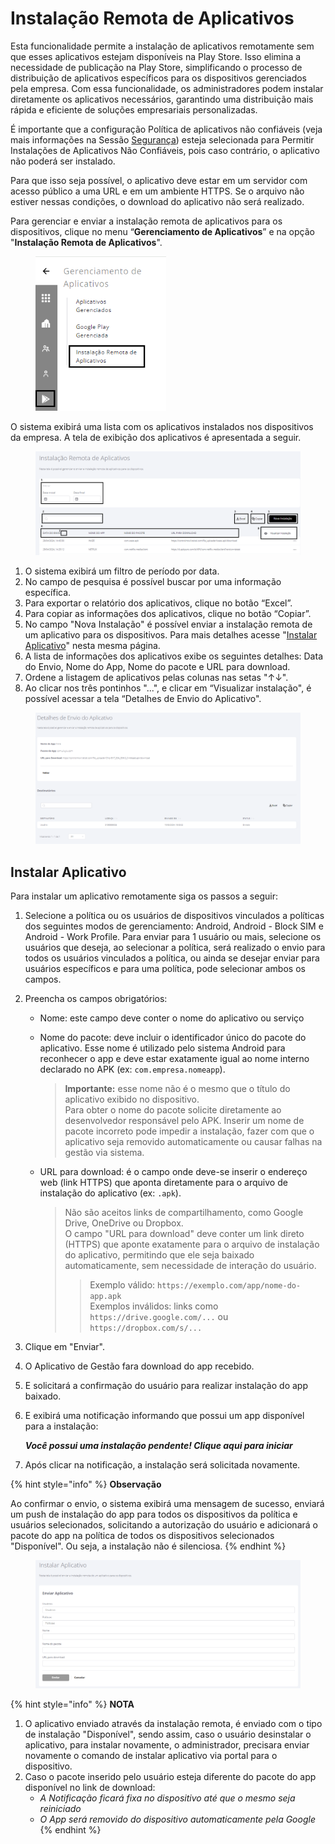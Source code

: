 # Instalação Remota de Aplicativos

Esta funcionalidade permite a instalação de aplicativos remotamente sem que esses aplicativos estejam disponíveis na Play Store. Isso elimina a necessidade de publicação na Play Store, simplificando o processo de distribuição de aplicativos específicos para os dispositivos gerenciados pela empresa. Com essa funcionalidade, os administradores podem instalar diretamente os aplicativos necessários, garantindo uma distribuição mais rápida e eficiente de soluções empresariais personalizadas.&#x20;

É importante que a configuração Política de aplicativos não confiáveis (veja mais informações na Sessão [Segurança](../configuracoes/editar-politica/configuracoes-gerais/seguranca.md)) esteja selecionada para Permitir Instalações de Aplicativos Não Confiáveis, pois caso contrário, o aplicativo não poderá ser instalado.

Para que isso seja possível, o aplicativo deve estar em um servidor com acesso público a uma URL e em um ambiente HTTPS. Se o arquivo não estiver nessas condições, o download do aplicativo não será realizado.

Para gerenciar e enviar a instalação remota de aplicativos para os dispositivos, clique no menu “**Gerenciamento de Aplicativos**” e na opção "**Instalação Remota de Aplicativos**".

<figure><img src="../../../.gitbook/assets/Captura de tela 2024-04-29 140640 (1).png" alt="" width="209"><figcaption></figcaption></figure>

O sistema exibirá uma lista com os aplicativos instalados nos dispositivos da empresa. A tela de exibição dos aplicativos é apresentada a seguir.

<figure><img src="../../../.gitbook/assets/Captura de tela 2024-04-29 141809.png" alt=""><figcaption></figcaption></figure>

1. O sistema exibirá um filtro de período por data.
2. No campo de pesquisa é possível buscar por uma informação específica.
3. Para exportar o relatório dos aplicativos, clique no botão “Excel”.
4. Para copiar as informações dos aplicativos, clique no botão “Copiar”.
5. No campo "Nova Instalação" é possível enviar a instalação remota de um aplicativo para os dispositivos. Para mais detalhes acesse "[Instalar Aplicativo](instalacao-remota-de-aplicativos.md#instalar-aplicativo)" nesta mesma página.
6. A lista de informações dos aplicativos exibe os seguintes detalhes:  Data do Envio, Nome do App, Nome do pacote e URL para download.
7. Ordene a listagem de aplicativos pelas colunas nas setas "↑↓".
8. Ao clicar nos três pontinhos "...",  e clicar em  “Visualizar instalação", é possível acessar a tela “Detalhes de Envio do Aplicativo".

<figure><img src="../../../.gitbook/assets/image (5) (1) (1) (1) (1) (1) (1) (1) (1).png" alt=""><figcaption></figcaption></figure>

## Instalar Aplicativo

Para instalar um aplicativo remotamente siga os passos a seguir:

1. Selecione a política ou os usuários de dispositivos vinculados a políticas dos seguintes modos de gerenciamento: Android, Android - Block SIM e Android - Work Profile.  Para enviar para 1 usuário ou mais, selecione os usuários que deseja, ao selecionar a política,  será realizado o envio para todos os usuários vinculados a política, ou ainda se desejar enviar para usuários específicos e para uma política, pode selecionar ambos os campos.
2. Preencha os campos obrigatórios:
   * Nome: este campo deve conter o nome do aplicativo ou serviço
   *   Nome do pacote: deve incluir o identificador único do pacote do aplicativo. Esse nome é utilizado pelo sistema Android para reconhecer o app e deve estar exatamente igual ao nome interno declarado no APK (ex: `com.empresa.nomeapp`).

       > **Importante:** esse nome não é o mesmo que o título do aplicativo exibido no dispositivo.\
       > Para obter o nome do pacote solicite diretamente ao desenvolvedor responsável pelo APK. Inserir um nome de pacote incorreto pode impedir a instalação, fazer com que o aplicativo seja removido automaticamente ou causar falhas na gestão via sistema.


   *   URL para download: é o campo onde deve-se inserir o endereço web (link HTTPS) que aponta diretamente para o arquivo de instalação do aplicativo (ex: `.apk`).

       > Não são aceitos links de compartilhamento, como Google Drive, OneDrive ou Dropbox. \
       > O campo "URL para download" deve conter um link direto (HTTPS) que aponte exatamente para o arquivo de instalação do aplicativo, permitindo que ele seja baixado automaticamente, sem necessidade de interação do usuário.
       >
       > > Exemplo válido: `https://exemplo.com/app/nome-do-app.apk`\
       > > Exemplos inválidos: links como `https://drive.google.com/...` ou `https://dropbox.com/s/...`


3. Clique em "Enviar".&#x20;
4. O Aplicativo de Gestão fara download do app recebido.
5. E solicitará a confirmação do usuário para realizar instalação do app baixado.
6.  E exibirá uma notificação informando que possui um app disponível para a instalação:

    _**Você possui uma instalação pendente! Clique aqui para iniciar**_
7. Após clicar na notificação, a instalação será solicitada novamente.

{% hint style="info" %}
**Observação**

Ao confirmar o envio, o sistema exibirá uma mensagem de sucesso, enviará um push de instalação do app para todos os dispositivos da política e usuários selecionados, solicitando a autorização do usuário e adicionará o pacote do app na política de todos os dispositivos selecionados "Disponível". Ou seja, a instalação não é silenciosa.
{% endhint %}

<figure><img src="../../../.gitbook/assets/image (177).png" alt=""><figcaption></figcaption></figure>

{% hint style="info" %}
**NOTA**

1. O aplicativo enviado através da instalação remota, é enviado com o tipo de instalação "Disponível", sendo assim, caso o usuário desinstalar o aplicativo, para instalar novamente, o administrador, precisara enviar novamente o comando de instalar aplicativo via portal para o dispositivo.
2. Caso o pacote inserido pelo usuário esteja diferente do pacote do app disponível no link de download:
   * _A Notificação ficará fixa no dispositivo até que o mesmo seja reiniciado_
   * _O App será removido do dispositivo automaticamente pela Google_
{% endhint %}
